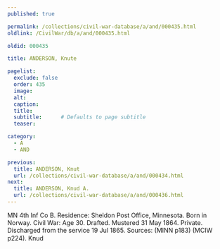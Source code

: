 ```yaml
---
published: true

permalink: /collections/civil-war-database/a/and/000435.html
oldlink: /CivilWar/db/a/and/000435.html

oldid: 000435

title: ANDERSON, Knute

pagelist:
  exclude: false
  order: 435
  image: 
  alt:
  caption:
  title:
  subtitle:      # Defaults to page subtitle
  teaser:

category: 
  - A 
  - AND

previous:
  title: ANDERSON, Knut
  url: /collections/civil-war-database/a/and/000434.html  
next:
  title: ANDERSON, Knud A.
  url: /collections/civil-war-database/a/and/000436.html   
---
```

MN 4th Inf Co B. Residence: Sheldon Post Office, Minnesota. Born in Norway. Civil War: Age 30. Drafted. Mustered 31 May 1864. Private. Discharged from the service 19 Jul 1865. Sources: (MINN p183) (MCIW p224). &#147;Knud&#148;